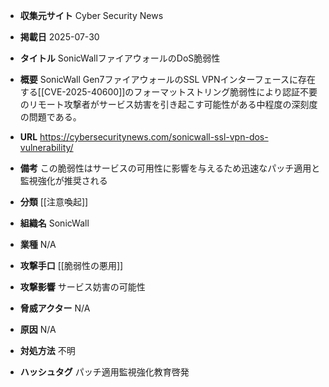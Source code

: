 - **収集元サイト**
Cyber Security News

- **掲載日**
2025-07-30

- **タイトル**
SonicWallファイアウォールのDoS脆弱性

- **概要**
SonicWall Gen7ファイアウォールのSSL VPNインターフェースに存在する[[CVE-2025-40600]]のフォーマットストリング脆弱性により認証不要のリモート攻撃者がサービス妨害を引き起こす可能性がある中程度の深刻度の問題である。

- **URL**
https://cybersecuritynews.com/sonicwall-ssl-vpn-dos-vulnerability/

- **備考**
この脆弱性はサービスの可用性に影響を与えるため迅速なパッチ適用と監視強化が推奨される

- **分類**
[[注意喚起]]

- **組織名**
SonicWall

- **業種**
N/A

- **攻撃手口**
[[脆弱性の悪用]]

- **攻撃影響**
サービス妨害の可能性

- **脅威アクター**
N/A

- **原因**
N/A

- **対処方法**
不明

- **ハッシュタグ**
パッチ適用監視強化教育啓発

